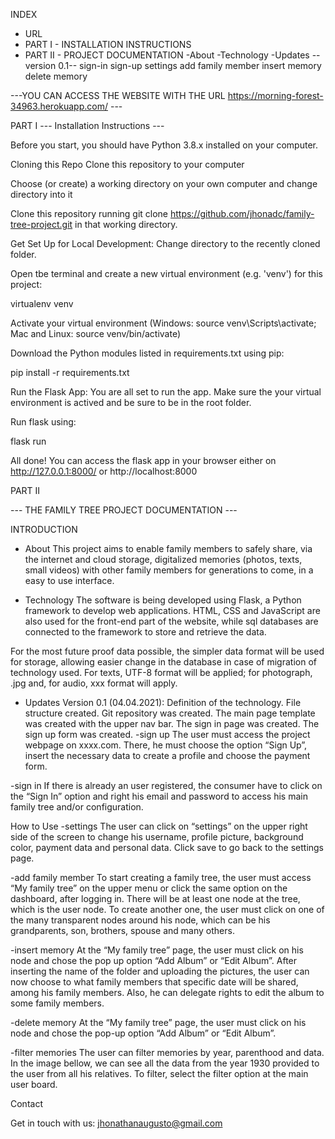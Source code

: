 INDEX
- URL
- PART I - INSTALLATION INSTRUCTIONS
- PART II - PROJECT DOCUMENTATION
  -About
  -Technology
  -Updates
  --version 0.1--
      sign-in
      sign-up
      settings
      add family member
      insert memory
      delete memory


---YOU CAN ACCESS THE WEBSITE WITH THE URL https://morning-forest-34963.herokuapp.com/ ---


PART I
--- Installation Instructions ---

Before you start, you should have Python 3.8.x installed on your computer.


Cloning this Repo
Clone this repository to your computer

Choose (or create) a working directory on your own computer and change directory into it

Clone this repository running git clone https://github.com/jhonadc/family-tree-project.git in that working directory.

Get Set Up for Local Development:
Change directory to the recently cloned folder. 

Open tbe terminal and create a new virtual environment (e.g. 'venv') for this project:

virtualenv venv

Activate your virtual environment (Windows: source venv\Scripts\activate; Mac and Linux: source venv/bin/activate)

Download the Python modules listed in requirements.txt using pip:

pip install -r requirements.txt

Run the Flask App:
You are all set to run the app. Make sure the your virtual environment is actived and be sure to be in the root folder.

Run flask using:

flask run

All done! You can access the flask app in your browser either on http://127.0.0.1:8000/ or http://localhost:8000


PART II

--- THE FAMILY TREE PROJECT DOCUMENTATION ---

INTRODUCTION
- About
This project aims to enable family members to safely share, via the internet and cloud storage, digitalized memories (photos, texts, small videos) with other family members for generations to come, in a easy to use interface.

- Technology
The software is being developed using Flask, a Python framework to develop web applications. HTML, CSS and JavaScript are also used for the front-end part of the website, while sql databases are connected to the framework to store and retrieve the data.

For the most future proof data possible, the simpler data format will be used for storage, allowing easier change in the database in case of migration of technology used. For texts, UTF-8 format will be applied; for photograph, .jpg and, for audio, xxx format will apply.

- Updates
Version 0.1 (04.04.2021):
Definition of the technology.
File structure created.
Git repository was created.
The main page template was created with the upper nav bar.
The sign in page was created.
The sign up form was created.
-sign up
The user must access the project webpage on xxxx.com. There, he must choose the option “Sign Up”, insert the necessary data to create a profile and choose the payment form.

-sign in
If there is already an user registered, the consumer have to click on the “Sign In” option and right his email and password to access his main family tree and/or configuration.

How to Use
-settings
The user can click on “settings” on the upper right side of the screen to change his username, profile picture, background color, payment data and personal data. Click save to go back to the settings page.

-add family member
To start creating a family tree, the user must access “My family tree” on the upper menu or click the same option on the dashboard, after logging in. There will be at least one node at the tree, which is the user node. To create another one, the user must click on one of the many transparent nodes around his node, which can be his grandparents, son, brothers, spouse and many others.

-insert memory
At the “My family tree” page, the user must click on his node and chose the pop up option “Add Album” or “Edit Album”. After inserting the name of the folder and uploading the pictures, the user can now choose to what family members that specific date will be shared, among his family members. Also, he can delegate rights to edit the album to some family members.

-delete memory
At the “My family tree” page, the user must click on his node and chose the pop-up option “Add Album” or “Edit Album”.

-filter memories
The user can filter memories by year, parenthood and data. In the image bellow, we can see all the data from the year 1930 provided to the user from all his relatives. To filter, select the filter option at the main user board.

Contact

Get in touch with us: jhonathanaugusto@gmail.com
